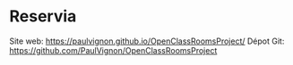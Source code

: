 # Reservia

Site web: https://paulvignon.github.io/OpenClassRoomsProject/
Dépot Git: https://github.com/PaulVignon/OpenClassRoomsProject